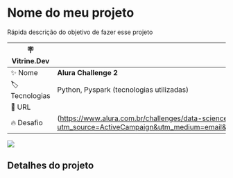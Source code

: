 # Nome do meu projeto

Rápida descrição do objetivo de fazer esse projeto

| :placard: Vitrine.Dev |     |
| -------------  | --- |
| :sparkles: Nome        | **Alura Challenge 2**
| :label: Tecnologias | Python, Pyspark (tecnologias utilizadas)
| :rocket: URL         | 
| :fire: Desafio     | (https://www.alura.com.br/challenges/data-science-2/semana-01-transformacao-dados-pyspark?utm_source=ActiveCampaign&utm_medium=email&utm_content=%5BChallenge+Data+Science%5D+Aula+01+Liberada%21&utm_campaign=%5BChallenges%5D+%28Dados+2a+ed+%29+Libera%C3%A7%C3%A3o+da+aula+01+%2B+convite+live+dive+coding&vgo_ee=5whgwEI%2Fnq6waCE4BFjV2hTOEXnhICcutQ3OCVMZJx8%3D)
<!-- Inserir imagem com a #vitrinedev ao final do link -->
![](https://via.placeholder.com/1200x500.png?text=imagem+lindona+do+meu+projeto#vitrinedev)

## Detalhes do projeto

